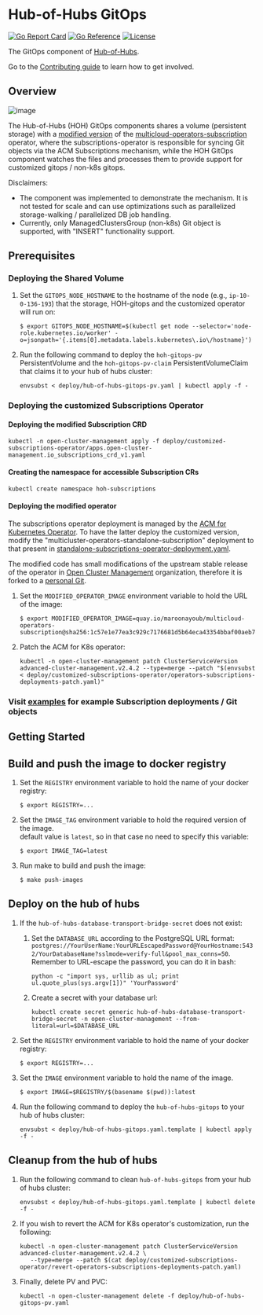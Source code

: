 [comment]: # ( Copyright Contributors to the Open Cluster Management project )

# Hub-of-Hubs GitOps

[![Go Report Card](https://goreportcard.com/badge/github.com/stolostron/hub-of-hubs-gitops)](https://goreportcard.com/report/github.com/stolostron/hub-of-hubs-gitops)
[![Go Reference](https://pkg.go.dev/badge/github.com/stolostron/hub-of-hubs-gitops)](https://pkg.go.dev/github.com/stolostron/hub-of-hubs-gitops)
[![License](https://img.shields.io/github/license/stolostron/hub-of-hubs-gitops)](/LICENSE)

The GitOps component of [Hub-of-Hubs](https://github.com/stolostron/hub-of-hubs).

Go to the [Contributing guide](CONTRIBUTING.md) to learn how to get involved.

## Overview
![image](https://user-images.githubusercontent.com/73340153/159141166-b6b75c28-3c4c-4d08-b70d-14f49e88b557.png)

The Hub-of-Hubs (HOH) GitOps components shares a volume (persistent storage) with a 
[modified version](https://github.com/vMaroon/multicloud-operators-subscription) of the 
[multicloud-operators-subscription](https://github.com/open-cluster-management-io/multicloud-operators-subscription) operator,
where the subscriptions-operator is responsible for syncing Git objects via the ACM Subscriptions mechanism, 
while the HOH GitOps component watches the files and processes them to provide support for customized gitops / non-k8s gitops.

Disclaimers: 
* The component was implemented to demonstrate the mechanism. It is not tested for scale and can use 
optimizations such as parallelized storage-walking / parallelized DB job handling.
* Currently, only ManagedClustersGroup (non-k8s) Git object is supported, with "INSERT" functionality support.

## Prerequisites
### Deploying the Shared Volume
1. Set the `GITOPS_NODE_HOSTNAME` to the hostname of the node (e.g., `ip-10-0-136-193`) that the storage, HOH-gitops and the 
customized operator will run on:
    ```
    $ export GITOPS_NODE_HOSTNAME=$(kubectl get node --selector='node-role.kubernetes.io/worker' -o=jsonpath='{.items[0].metadata.labels.kubernetes\.io\/hostname}')
    ```

2. Run the following command to deploy the `hoh-gitops-pv` PersistentVolume and the `hoh-gitops-pv-claim` PersistentVolumeClaim 
that claims it to your hub of hubs cluster:
    ```
    envsubst < deploy/hub-of-hubs-gitops-pv.yaml | kubectl apply -f -
    ```
    
### Deploying the customized Subscriptions Operator

#### Deploying the modified Subscription CRD
    kubectl -n open-cluster-management apply -f deploy/customized-subscriptions-operator/apps.open-cluster-management.io_subscriptions_crd_v1.yaml

#### Creating the namespace for accessible Subscription CRs
    kubectl create namespace hoh-subscriptions

#### Deploying the modified operator
The subscriptions operator deployment is managed by the [ACM for Kubernetes Operator](https://console-openshift-console.apps.mayoub-hoh2.scale.red-chesterfield.com/k8s/ns/open-cluster-management/operators.coreos.com~v1alpha1~ClusterServiceVersion/advanced-cluster-management.v2.4.2). To have the latter deploy the customized version, modify the "multicluster-operators-standalone-subscription" deployment 
to that present in [standalone-subscriptions-operator-deployment.yaml](deploy/customized-subscriptions-operator/operators-subscriptions-deployments-patch.yaml).

The modified code has small modifications of the upstream stable release of the operator in [Open Cluster Management](https://github.com/open-cluster-management-io) organization,
therefore it is forked to a [personal Git](https://github.com/vMaroon/multicloud-operators-subscription).

1. Set the `MODIFIED_OPERATOR_IMAGE` environment variable to hold the URL of the image:
    ```
    $ export MODIFIED_OPERATOR_IMAGE=quay.io/maroonayoub/multicloud-operators-subscription@sha256:1c57e1e77ea3c929c7176681d5b64eca43354bbaf00aeb7f7ddb01d3c6d15ad0
    ```
1. Patch the ACM for K8s operator:
   ```
   kubectl -n open-cluster-management patch ClusterServiceVersion advanced-cluster-management.v2.4.2 --type=merge --patch "$(envsubst < deploy/customized-subscriptions-operator/operators-subscriptions-deployments-patch.yaml)"
   ```

### Visit [examples](examples) for example Subscription deployments / Git objects

## Getting Started

## Build and push the image to docker registry

1.  Set the `REGISTRY` environment variable to hold the name of your docker registry:
    ```
    $ export REGISTRY=...
    ```

1.  Set the `IMAGE_TAG` environment variable to hold the required version of the image.  
    default value is `latest`, so in that case no need to specify this variable:
    ```
    $ export IMAGE_TAG=latest
    ```

1.  Run make to build and push the image:
    ```
    $ make push-images
    ```

## Deploy on the hub of hubs

1. If the `hub-of-hubs-database-transport-bridge-secret` does not exist:
   1. Set the `DATABASE_URL` according to the PostgreSQL URL format: `postgres://YourUserName:YourURLEscapedPassword@YourHostname:5432/YourDatabaseName?sslmode=verify-full&pool_max_conns=50`.
   Remember to URL-escape the password, you can do it in bash:
      ```
      python -c "import sys, urllib as ul; print ul.quote_plus(sys.argv[1])" 'YourPassword'
      ```

   1. Create a secret with your database url:
       ```
       kubectl create secret generic hub-of-hubs-database-transport-bridge-secret -n open-cluster-management --from-literal=url=$DATABASE_URL
       ```

1.  Set the `REGISTRY` environment variable to hold the name of your docker registry:
    ```
    $ export REGISTRY=...
    ```

1.  Set the `IMAGE` environment variable to hold the name of the image.

    ```
    $ export IMAGE=$REGISTRY/$(basename $(pwd)):latest
    ```

1.  Run the following command to deploy the `hub-of-hubs-gitops` to your hub of hubs cluster:
    ```
    envsubst < deploy/hub-of-hubs-gitops.yaml.template | kubectl apply -f -
    ```

## Cleanup from the hub of hubs

1.  Run the following command to clean `hub-of-hubs-gitops` from your hub of hubs cluster:
    ```
    envsubst < deploy/hub-of-hubs-gitops.yaml.template | kubectl delete -f -
    ```

1.  If you wish to revert the ACM for K8s operator's customization, run the following:
    ```
    kubectl -n open-cluster-management patch ClusterServiceVersion advanced-cluster-management.v2.4.2 \ 
       --type=merge --patch $(cat deploy/customized-subscriptions-operator/revert-operators-subscriptions-deployments-patch.yaml)
    ```

1.  Finally, delete PV and PVC:
    ```
    kubectl -n open-cluster-management delete -f deploy/hub-of-hubs-gitops-pv.yaml
    ```
